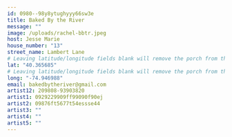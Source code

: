 ```yaml
---
id: 0980--98y8ytughyyy66sw3e
title: Baked By the River
message: ""
image: /uploads/rachel-bbtr.jpeg
host: Jesse Marie
house_number: "13"
street_name: Lambert Lane
# Leaving latitude/longitude fields blank will remove the porch from the Porchfest map.
lat: "40.365685"
# Leaving latitude/longitude fields blank will remove the porch from the Porchfest map.
long: "-74.946988"
email: bakedbytheriver@gmail.com
artist12: 209808-93903820
artist1: 0929229909ff99090f90ej
artist2: 09876ft5677t54essse44
artist3: ""
artist4: ""
artist5: ""
---
```

